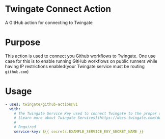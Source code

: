 # Twingate Connect Action
A GitHub action for connecting to Twingate

# Purpose
This action is used to connect you Github workflows to Twingate. One use case for this is to enable running GitHub workflows on public runners while having IP restrictions enabled(your Twingate service must be routing `github.com`) 

# Usage
```yaml
- uses: twingate/github-action@v1
  with:
    # The Twingate Service Key used to connect Twingate to the proper service
    # [Learn more about Twingate Services](https://docs.twingate.com/docs/services#service-creation-steps)
    #
    # Required
    service-key: ${{ secrets.EXAMPLE_SERVICE_KEY_SECRET_NAME }}
```
